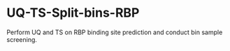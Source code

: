 # UQ-TS-Split-bins-RBP
Perform UQ and TS on RBP binding site prediction and conduct bin sample screening.

